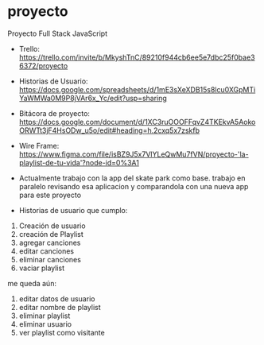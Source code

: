 # proyecto
Proyecto Full Stack JavaScript
- Trello: https://trello.com/invite/b/MkyshTnC/89210f944cb6ee5e7dbc25f0bae36372/proyecto
- Historias de Usuario: https://docs.google.com/spreadsheets/d/1mE3sXeXDB15s8lcu0XGpMTiYaWMWa0M9P8jVAr6x_Yc/edit?usp=sharing
- Bitácora de proyecto: https://docs.google.com/document/d/1XC3ruOOOFFqvZ4TKEkvA5AokoORWTt3jF4HsODw_u5o/edit#heading=h.2cxq5x7zskfb
- Wire Frame: https://www.figma.com/file/isBZ9J5x7VlYLeQwMu7fVN/proyecto-'la-playlist-de-tu-vida'?node-id=0%3A1
- Actualmente trabajo con la app del skate park como base. trabajo en paralelo revisando esa aplicacion y comparandola con una nueva app para este proyecto

- Historias de usuario que cumplo:
1) Creación de usuario
2) creación de Playlist
3) agregar canciones
4) editar canciones
5) eliminar canciones
6) vaciar playlist

me queda aún:
1) editar datos de usuario
2) editar nombre de playlist
3) eliminar playlist
4) eliminar usuario
5) ver playlist como visitante